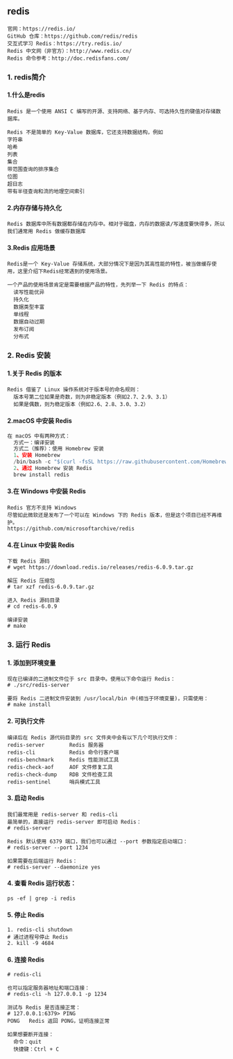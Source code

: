 ## redis
```
官网：https://redis.io/
GitHub 仓库：https://github.com/redis/redis
交互式学习 Redis：https://try.redis.io/
Redis 中文网（非官方）：http://www.redis.cn/
Redis 命令参考：http://doc.redisfans.com/
```
### 1. redis简介
#### 1.什么是redis
`Redis 是一个使用 ANSI C 编写的开源、支持网络、基于内存、可选持久性的键值对存储数据库。`
```
Redis 不是简单的 Key-Value 数据库，它还支持数据结构，例如
字符串
哈希
列表
集合
带范围查询的排序集合
位图
超日志
带有半径查询和流的地理空间索引
```
#### 2.内存存储与持久化
`Redis 数据库中所有数据都存储在内存中。相对于磁盘，内存的数据读/写速度要快得多，所以我们通常用 Redis 做缓存数据库`
#### 3.Redis 应用场景
```
Redis是一个 Key-Value 存储系统，大部分情况下是因为其高性能的特性，被当做缓存使用，这里介绍下Redis经常遇到的使用场景。

一个产品的使用场景肯定是需要根据产品的特性，先列举一下 Redis 的特点：
  读写性能优异
  持久化
  数据类型丰富
  单线程
  数据自动过期
  发布订阅
  分布式
```

### 2. Redis 安装
#### 1.关于 Redis 的版本
```
Redis 借鉴了 Linux 操作系统对于版本号的命名规则：
  版本号第二位如果是奇数，则为非稳定版本（例如2.7、2.9、3.1）
  如果是偶数，则为稳定版本（例如2.6、2.8、3.0、3.2）
```
#### 2.macOS 中安装 Redis
```js
在 macOS 中有两种方式：
  方式一：编译安装
  方式二（推荐）：使用 Homebrew 安装
  1、安装 Homebrew
  /bin/bash -c "$(curl -fsSL https://raw.githubusercontent.com/Homebrew/install/master/install.sh)"
  2、通过 Homebrew 安装 Redis
  brew install redis
```
#### 3.在 Windows 中安装 Redis
```
Redis 官方不支持 Windows
尽管如此微软还是发布了一个可以在 Windows 下的 Redis 版本，但是这个项目已经不再维护。
https://github.com/microsoftarchive/redis
```
#### 4.在 Linux 中安装 Redis
```shell
下载 Redis 源码
# wget https://download.redis.io/releases/redis-6.0.9.tar.gz

解压 Redis 压缩包
# tar xzf redis-6.0.9.tar.gz

进入 Redis 源码目录
# cd redis-6.0.9

编译安装
# make
```
### 3. 运行 Redis
#### 1. 添加到环境变量
```shell
现在已编译的二进制文件位于 src 目录中。使用以下命令运行 Redis：
# ./src/redis-server

要将 Redis 二进制文件安装到 /usr/local/bin 中(相当于环境变量)，只需使用：
# make install
```
#### 2. 可执行文件
```shell
编译后在 Redis 源代码目录的 src 文件夹中会有以下几个可执行文件：
redis-server        Redis 服务器
redis-cli           Redis 命令行客户端
redis-benchmark     Redis 性能测试工具
redis-check-aof     AOF 文件修复工具
redis-check-dump    RDB 文件检查工具
redis-sentinel      哨兵模式工具
```
#### 3. 启动 Redis

```shell
我们最常用是 redis-server 和 redis-cli
最简单的，直接运行 redis-server 即可启动 Redis：
# redis-server

Redis 默认使用 6379 端口，我们也可以通过 --port 参数指定启动端口：
# redis-server --port 1234

如果需要在后端运行 Redis：
# redis-server --daemonize yes
```

#### 4. 查看 Redis 运行状态：
`ps -ef | grep -i redis`

#### 5. 停止 Redis
```shell
1. redis-cli shutdown
# 通过进程号停止 Redis
2. kill -9 4684
```

#### 6. 连接 Redis
```shell
# redis-cli

也可以指定服务器地址和端口连接：
# redis-cli -h 127.0.0.1 -p 1234

测试与 Redis 是否连接正常：
# 127.0.0.1:6379> PING
PONG   Redis 返回 PONG，证明连接正常

如果想要断开连接：
  命令：quit
  快捷键：Ctrl + C
```
